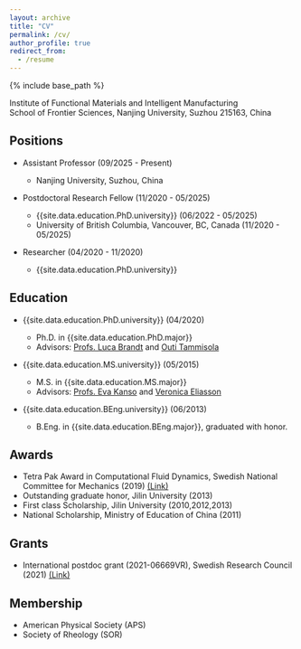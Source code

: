 ```yaml
---
layout: archive
title: "CV"
permalink: /cv/
author_profile: true
redirect_from:
  - /resume
---
```


{% include base_path %}

Institute of Functional Materials and Intelligent Manufacturing <br>
School of Frontier Sciences, Nanjing University, Suzhou 215163, China

## Positions

* Assistant Professor (09/2025 - Present)
  * Nanjing University, Suzhou, China
  
* Postdoctoral Research Fellow (11/2020 - 05/2025)
  * {{site.data.education.PhD.university}} (06/2022 - 05/2025)
  * University of British Columbia, Vancouver, BC, Canada (11/2020 - 05/2025)

* Researcher (04/2020 - 11/2020)
  * {{site.data.education.PhD.university}}

## Education

* {{site.data.education.PhD.university}} (04/2020)
  * Ph.D. in {{site.data.education.PhD.major}}
  * Advisors: [Profs. Luca Brandt](https://www.mech.kth.se/~luca/) and [Outi Tammisola](https://www.mech.kth.se/mech/info_staff.xhtml?ID=219)

* {{site.data.education.MS.university}} (05/2015)
  * M.S. in {{site.data.education.MS.major}}
  * Advisors: [Profs. Eva Kanso](https://sites.usc.edu/kansolab/) and [Veronica Eliasson](https://eliasson.mines.edu/)

* {{site.data.education.BEng.university}} (06/2013)
    * B.Eng. in {{site.data.education.BEng.major}}, graduated with honor.

## Awards

* Tetra Pak Award in Computational Fluid Dynamics, Swedish National Committee for Mechanics (2019) [(Link)](https://nkmek.wordpress.com/doktorandpriser/)
* Outstanding graduate honor, Jilin University (2013)
* First class Scholarship, Jilin University (2010,2012,2013)
* National Scholarship, Ministry of Education of China (2011)

## Grants

* International postdoc grant (2021-06669VR), Swedish Research Council (2021) [(Link)](https://www.vr.se/english/swecris.html#/project/2021-06669_VR)

## Membership

* American Physical Society (APS)
* Society of Rheology (SOR)
